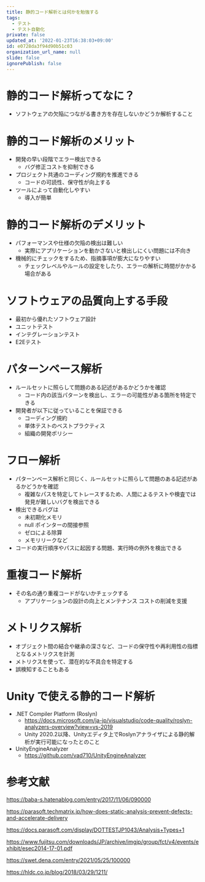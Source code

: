 ```yaml
---
title: 静的コード解析とは何かを勉強する
tags:
  - テスト
  - テスト自動化
private: false
updated_at: '2022-01-23T16:38:03+09:00'
id: e0728da3f94d90b51c03
organization_url_name: null
slide: false
ignorePublish: false
---
```

# 静的コード解析ってなに？

- ソフトウェアの欠陥につながる書き方を存在しないかどうか解析すること

# 静的コード解析のメリット

- 開発の早い段階でエラー検出できる
    - バグ修正コストを抑制できる
- プロジェクト共通のコーディング規約を推進できる
    - コードの可読性、保守性が向上する
- ツールによって自動化しやすい
    - 導入が簡単

# 静的コード解析のデメリット

- パフォーマンスや仕様の欠陥の検出は難しい
    - 実際にアプリケーションを動かさないと検出しにくい問題には不向き
- 機械的にチェックをするため、指摘事項が膨大になりやすい
    - チェックレベルやルールの設定をしたり、エラーの解析に時間がかかる場合がある

# ソフトウェアの品質向上する手段

- 最初から優れたソフトウェア設計
- ユニットテスト
- インテグレーションテスト
- E2Eテスト

# パターンベース解析

- ルールセットに照らして問題のある記述があるかどうかを確認
  - コード内の該当パターンを検出し、エラーの可能性がある箇所を特定できる
- 開発者が以下に従っていることを保証できる
    - コーディング規約
    - 単体テストのベストプラクティス
    - 組織の開発ポリシー

# フロー解析

- パターンベース解析と同じく、ルールセットに照らして問題のある記述があるかどうかを確認
  - 複雑なパスを特定してトレースするため、人間によるテストや検査では発見が難しいバグを検出できる
- 検出できるバグは
    - 未初期化メモリ
    - null ポインターの間接参照
    - ゼロによる除算
    - メモリリークなど
- コードの実行順序やパスに起因する問題、実行時の例外を検出できる

# 重複コード解析

- その名の通り重複コードがないかチェックする
    - アプリケーションの設計の向上とメンテナンス コストの削減を支援

# メトリクス解析

- オブジェクト間の結合や継承の深さなど、コードの保守性や再利用性の指標となるメトリクスを計測
- メトリクスを使って、潜在的な不具合を特定する
- 誤検知することもある

# Unity で使える静的コード解析

- .NET Compiler Platform (Roslyn) 
    - https://docs.microsoft.com/ja-jp/visualstudio/code-quality/roslyn-analyzers-overview?view=vs-2019
    - Unity 2020.2以降、Unityエディタ上でRoslynアナライザによる静的解析が実行可能になったとのこと
- UnityEngineAnalyzer
    - https://github.com/vad710/UnityEngineAnalyzer




# 参考文献
https://baba-s.hatenablog.com/entry/2017/11/06/090000

https://parasoft.techmatrix.jp/how-does-static-analysis-prevent-defects-and-accelerate-delivery

https://docs.parasoft.com/display/DOTTESTJP1043/Analysis+Types+1

https://www.fujitsu.com/downloads/JP/archive/imgjp/group/fct/v4/events/exhibit/esec2014-17-01.pdf

https://swet.dena.com/entry/2021/05/25/100000

https://hldc.co.jp/blog/2018/03/29/1211/


